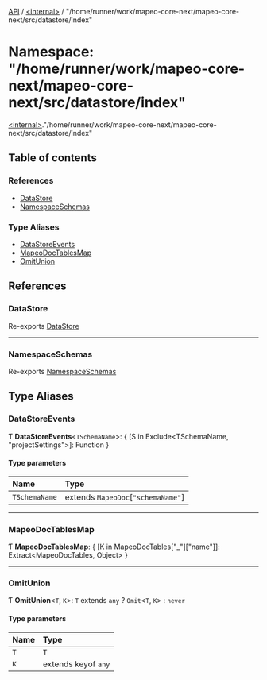 [API](../README.md) / [\<internal\>](internal_.md) / "/home/runner/work/mapeo-core-next/mapeo-core-next/src/datastore/index"

# Namespace: "/home/runner/work/mapeo-core-next/mapeo-core-next/src/datastore/index"

[\<internal\>](internal_.md)."/home/runner/work/mapeo-core-next/mapeo-core-next/src/datastore/index"

## Table of contents

### References

- [DataStore](internal_.__home_runner_work_mapeo_core_next_mapeo_core_next_src_datastore_index_.md#datastore)
- [NamespaceSchemas](internal_.__home_runner_work_mapeo_core_next_mapeo_core_next_src_datastore_index_.md#namespaceschemas)

### Type Aliases

- [DataStoreEvents](internal_.__home_runner_work_mapeo_core_next_mapeo_core_next_src_datastore_index_.md#datastoreevents)
- [MapeoDocTablesMap](internal_.__home_runner_work_mapeo_core_next_mapeo_core_next_src_datastore_index_.md#mapeodoctablesmap)
- [OmitUnion](internal_.__home_runner_work_mapeo_core_next_mapeo_core_next_src_datastore_index_.md#omitunion)

## References

### DataStore

Re-exports [DataStore](../classes/internal_.DataStore.md)

___

### NamespaceSchemas

Re-exports [NamespaceSchemas](internal_.md#namespaceschemas)

## Type Aliases

### DataStoreEvents

Ƭ **DataStoreEvents**\<`TSchemaName`\>: \{ [S in Exclude\<TSchemaName, "projectSettings"\>]: Function }

#### Type parameters

| Name | Type |
| :------ | :------ |
| `TSchemaName` | extends `MapeoDoc`[``"schemaName"``] |

___

### MapeoDocTablesMap

Ƭ **MapeoDocTablesMap**: \{ [K in MapeoDocTables["\_"]["name"]]: Extract\<MapeoDocTables, Object\> }

___

### OmitUnion

Ƭ **OmitUnion**\<`T`, `K`\>: `T` extends `any` ? `Omit`\<`T`, `K`\> : `never`

#### Type parameters

| Name | Type |
| :------ | :------ |
| `T` | `T` |
| `K` | extends keyof `any` |
